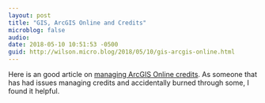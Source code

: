 ```yaml
---
layout: post
title: "GIS, ArcGIS Online and Credits"
microblog: false
audio: 
date: 2018-05-10 10:51:53 -0500
guid: http://wilson.micro.blog/2018/05/10/gis-arcgis-online.html
---
```

Here is an good article on [managing ArcGIS Online credits](https://www.esri.com/arcgis-blog/products/arcgis-online/administration/five-strategies-and-tools-for-managing-credits-in-arcgis-online/?adbsc=social_20180509_2323361&adbid=994231781250363393&adbpl=tw&adbpr=41418096). As someone that has had issues managing credits and accidentally burned through some, I found it helpful.
